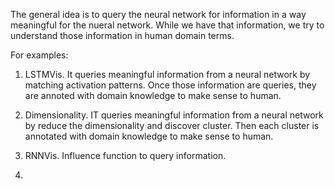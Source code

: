 The general idea is to query the neural network for information in a way meaningful for the nueral network. While we have that information, we try to understand those information in human domain terms.

For examples:

1. LSTMVis. It queries meaningful information from a neural network by matching activation patterns. Once those information are queries, they are annoted with domain knowledge to make sense to human.

2. Dimensionality. IT queries meaningful information from a neural network by reduce the dimensionality and discover cluster. Then each cluster is annotated with domain knowledge to make sense to human.

3. RNNVis. Influence function to query information.

4. 